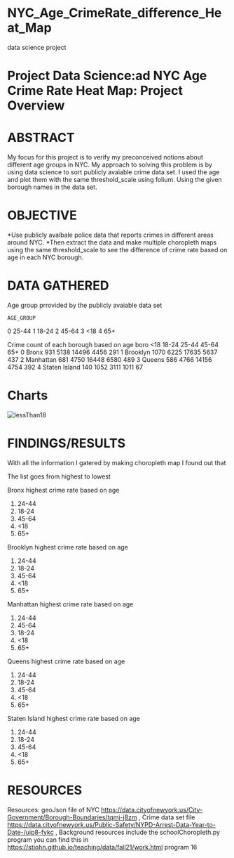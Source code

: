 # NYC_Age_CrimeRate_difference_Heat_Map
data science project

# Project Data Science:ad NYC Age Crime Rate Heat Map: Project Overview

# ABSTRACT
My focus for this project is to verify my preconceived notions about different age groups in NYC. 
My approach to solving this problem is by using data science to sort publicly avaiable crime data set.
I used the age and plot them with the same threshold_scale using folium. Using the given borough names in the data set.

# OBJECTIVE
*Use publicly avaibale police data that reports crimes in different areas around NYC.
*Then extract the data and make multiple choropleth maps using the same threshold_scale to see the difference
of crime rate based on age in each NYC borough. 

# DATA GATHERED
Age group prrovided by the publicly avaiable data set

    AGE_GROUP
0     25-44
1     18-24
2     45-64
3       <18
4       65+

Crime count of each borough based on age
            boro   <18  18-24  25-44  45-64  65+
0          Bronx   931   5138  14496   4456  291
1       Brooklyn  1070   6225  17635   5637  437
2      Manhattan   681   4750  16448   6580  489
3         Queens   586   4766  14156   4754  392
4  Staten Island   140   1052   3111   1011   67


# Charts
![lessThan18](https://user-images.githubusercontent.com/56932664/145445364-f5dc5b9c-04db-4a14-a552-c2fd1eb35dd4.PNG)

# FINDINGS/RESULTS

With all the information I gatered by making choropleth map I found out that

The list goes from highest to lowest

Bronx highest crime rate based on age 
1) 24-44
2) 18-24
3) 45-64
4) <18
5) 65+

Brooklyn highest crime rate based on age 
1) 24-44
2) 18-24
3) 45-64
4) <18
5) 65+

Manhattan highest crime rate based on age 
1) 24-44
2) 45-64
3) 18-24
4) <18
5) 65+

Queens highest crime rate based on age 
1) 24-44
2) 18-24
3) 45-64
4) <18
5) 65+

Staten Island highest crime rate based on age 
1) 24-44
2) 18-24
3) 45-64
4) <18
5) 65+


# RESOURCES
Resources: geoJson file of NYC https://data.cityofnewyork.us/City-Government/Borough-Boundaries/tqmj-j8zm , 
Crime data set file https://data.cityofnewyork.us/Public-Safety/NYPD-Arrest-Data-Year-to-Date-/uip8-fykc ,
Background resources include the schoolChoropleth.py program you can find this in https://stjohn.github.io/teaching/data/fall21/work.html program 16
